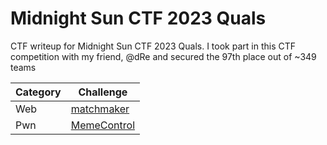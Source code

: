# Midnight Sun CTF 2023 Quals
CTF writeup for Midnight Sun CTF 2023 Quals. I took part in this CTF competition with my friend, @dRe and secured the 97th place out of ~349 teams

| Category | Challenge |
| --- | --- |
| Web | [matchmaker](/Midnight%20Sun%20CTF%202023%20Quals/matchmaker/)
| Pwn | [MemeControl](/Midnight%20Sun%20CTF%202023%20Quals/MemeControl/)